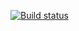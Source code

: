 [![Build status](https://ci.appveyor.com/api/projects/status/97b1vufq7karvx62/branch/master?svg=true)](https://ci.appveyor.com/project/AleksMikh/api/branch/master)
